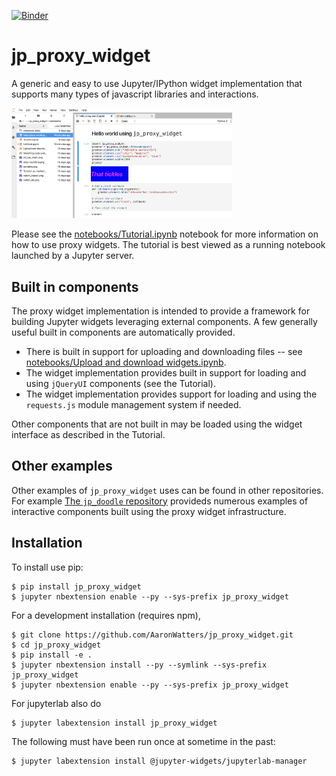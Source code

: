 
[![Binder](https://mybinder.org/badge.svg)](https://mybinder.org/v2/gh/AaronWatters/jp_proxy_widget/master)

jp_proxy_widget
===============================

A generic and easy to use Jupyter/IPython widget implementation that supports
many types of javascript libraries and interactions.

<img src="proxy_hello.png" width="70%">

Please see the
[notebooks/Tutorial.ipynb](notebooks/Tutorial.ipynb) notebook
for more information on how to use proxy widgets.
The tutorial is best viewed as a running notebook launched
by a Jupyter server.

Built in components
-------------------

The proxy widget implementation is intended to provide a framework
for building Jupyter widgets leveraging external components.
A few generally useful built in components are automatically provided.

- There is built in support for uploading and downloading files -- see
[notebooks/Upload and download widgets.ipynb](notebooks/Upload%20and%20download%20widgets.ipynb).
- The widget implementation provides built in support
for loading and using `jQueryUI` components (see the Tutorial).
- The widget implementation provides support for loading and
using the `requests.js` module management system if needed.

Other components that are not built in may be loaded using
the widget interface as described in the Tutorial.

Other examples
--------------

Other examples of `jp_proxy_widget` uses can be found in other repositories.
For example
[The `jp_doodle` repository](https://github.com/AaronWatters/jp_doodle) provideds
numerous examples of interactive components built using the proxy widget infrastructure.

Installation
------------

To install use pip:

    $ pip install jp_proxy_widget
    $ jupyter nbextension enable --py --sys-prefix jp_proxy_widget


For a development installation (requires npm),

    $ git clone https://github.com/AaronWatters/jp_proxy_widget.git
    $ cd jp_proxy_widget
    $ pip install -e .
    $ jupyter nbextension install --py --symlink --sys-prefix jp_proxy_widget
    $ jupyter nbextension enable --py --sys-prefix jp_proxy_widget


For jupyterlab also do

    $ jupyter labextension install jp_proxy_widget

The following must have been run once at sometime in the past:

    $ jupyter labextension install @jupyter-widgets/jupyterlab-manager
